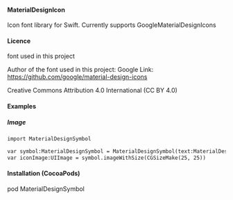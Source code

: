 #### MaterialDesignIcon
Icon font library for Swift. Currently supports GoogleMaterialDesignIcons

#### Licence
font used in this project

Author of the font used in this  project: Google
Link: https://github.com/google/material-design-icons

Creative Commons Attribution 4.0 International (CC BY 4.0)

#### Examples

##### Image

```html
import MaterialDesignSymbol

var symbol:MaterialDesignSymbol = MaterialDesignSymbol(text:MaterialDesignIcon.list48px, size:25)
var iconImage:UIImage = symbol.imageWithSize(CGSizeMake(25, 25))
```

#### Installation (CocoaPods)
pod MaterialDesignSymbol
